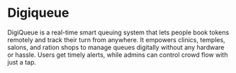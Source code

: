 # Digiqueue
DigiQueue is a real-time smart queuing system that lets people book tokens remotely and track their turn from anywhere. It empowers clinics, temples, salons, and ration shops to manage queues digitally without any hardware or hassle. Users get timely alerts, while admins can control crowd flow with just a tap. 
